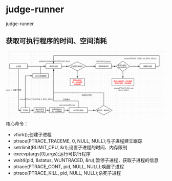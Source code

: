 # judge-runner
judge-runner
## 获取可执行程序的时间、空间消耗

![判题流程](./imgs/1.png)
核心命令：
* vfork();创建子进程
* ptrace(PTRACE_TRACEME, 0, NULL, NULL);与子进程建立跟踪
* setrlimit(RLIMIT_CPU, &rl);设置子进程的时间、内存限制
* execvp(args[0],args);运行可执行程序
* wait4(pid, &status, WUNTRACED, &ru);暂停子进程，获取子进程的信息
* ptrace(PTRACE_CONT, pid, NULL, NULL);唤醒子进程
* ptrace(PTRACE_KILL, pid, NULL, NULL);杀死子进程